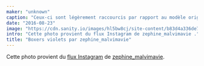 ```yaml
---
maker: "unknown"
caption: "Ceux-ci sont légèrement raccourcis par rapport au modèle original"
date: "2016-08-23"
image: "https://cdn.sanity.io/images/hl5bw8cj/site-content/b83d4a336de7383c872655611bed5a6ce51aec1a-1080x1080.jpg"
intro: "Cette photo provient du flux Instagram de zephine_malvimavie ."
title: "Boxers violets par zephine_malvimavie"
---
```



Cette photo provient du [flux Instagram](https://www.instagram.com/p/BJcIzihhz-b-2_3G5FtvtsnUz1ZKoqADYPAyZw0/)  de [zephine_malvimavie](https://instagram.com/zephine_malvimavie).

